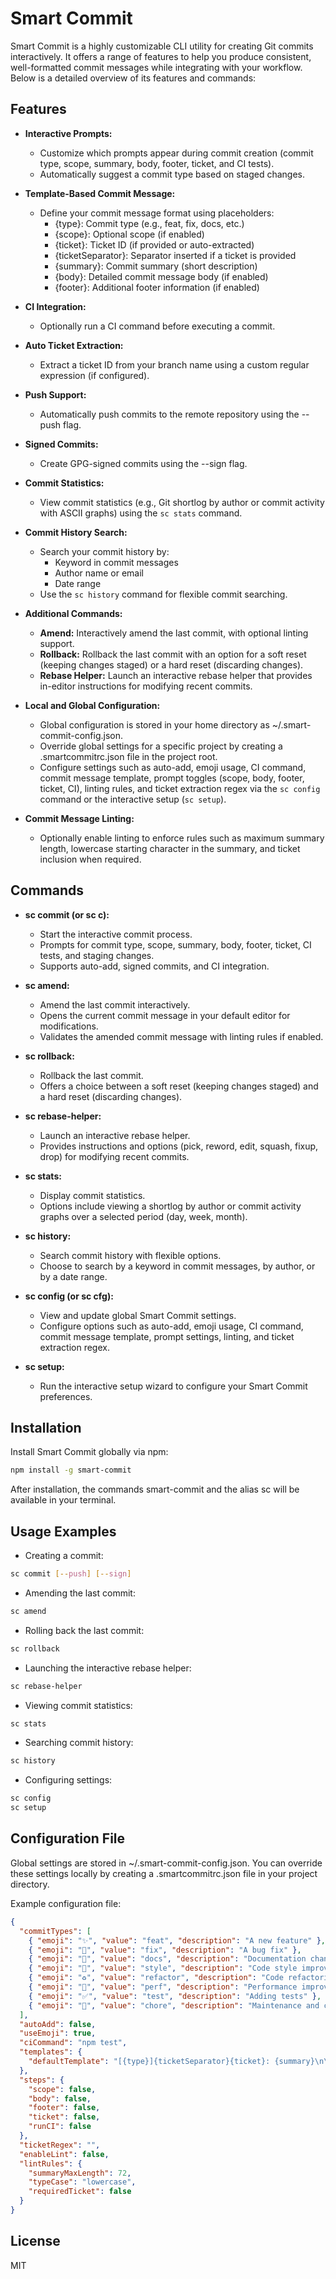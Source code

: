 # Smart Commit

Smart Commit is a highly customizable CLI utility for creating Git commits interactively. It offers a range of features to help you produce consistent, well-formatted commit messages while integrating with your workflow. Below is a detailed overview of its features and commands:

## Features

- **Interactive Prompts:**
  - Customize which prompts appear during commit creation (commit type, scope, summary, body, footer, ticket, and CI tests).
  - Automatically suggest a commit type based on staged changes.

- **Template-Based Commit Message:**
  - Define your commit message format using placeholders:
    - {type}: Commit type (e.g., feat, fix, docs, etc.)
    - {scope}: Optional scope (if enabled)
    - {ticket}: Ticket ID (if provided or auto-extracted)
    - {ticketSeparator}: Separator inserted if a ticket is provided
    - {summary}: Commit summary (short description)
    - {body}: Detailed commit message body (if enabled)
    - {footer}: Additional footer information (if enabled)

- **CI Integration:**
  - Optionally run a CI command before executing a commit.

- **Auto Ticket Extraction:**
  - Extract a ticket ID from your branch name using a custom regular expression (if configured).

- **Push Support:**
  - Automatically push commits to the remote repository using the --push flag.

- **Signed Commits:**
  - Create GPG-signed commits using the --sign flag.

- **Commit Statistics:**
  - View commit statistics (e.g., Git shortlog by author or commit activity with ASCII graphs) using the `sc stats` command.

- **Commit History Search:**
  - Search your commit history by:
    - Keyword in commit messages
    - Author name or email
    - Date range
  - Use the `sc history` command for flexible commit searching.

- **Additional Commands:**
  - **Amend:** Interactively amend the last commit, with optional linting support.
  - **Rollback:** Rollback the last commit with an option for a soft reset (keeping changes staged) or a hard reset (discarding changes).
  - **Rebase Helper:** Launch an interactive rebase helper that provides in-editor instructions for modifying recent commits.

- **Local and Global Configuration:**
  - Global configuration is stored in your home directory as ~/.smart-commit-config.json.
  - Override global settings for a specific project by creating a .smartcommitrc.json file in the project root.
  - Configure settings such as auto-add, emoji usage, CI command, commit message template, prompt toggles (scope, body, footer, ticket, CI), linting rules, and ticket extraction regex via the `sc config` command or the interactive setup (`sc setup`).

- **Commit Message Linting:**
  - Optionally enable linting to enforce rules such as maximum summary length, lowercase starting character in the summary, and ticket inclusion when required.

## Commands

- **sc commit (or sc c):**
  - Start the interactive commit process.
  - Prompts for commit type, scope, summary, body, footer, ticket, CI tests, and staging changes.
  - Supports auto-add, signed commits, and CI integration.

- **sc amend:**
  - Amend the last commit interactively.
  - Opens the current commit message in your default editor for modifications.
  - Validates the amended commit message with linting rules if enabled.

- **sc rollback:**
  - Rollback the last commit.
  - Offers a choice between a soft reset (keeping changes staged) and a hard reset (discarding changes).

- **sc rebase-helper:**
  - Launch an interactive rebase helper.
  - Provides instructions and options (pick, reword, edit, squash, fixup, drop) for modifying recent commits.

- **sc stats:**
  - Display commit statistics.
  - Options include viewing a shortlog by author or commit activity graphs over a selected period (day, week, month).

- **sc history:**
  - Search commit history with flexible options.
  - Choose to search by a keyword in commit messages, by author, or by a date range.

- **sc config (or sc cfg):**
  - View and update global Smart Commit settings.
  - Configure options such as auto-add, emoji usage, CI command, commit message template, prompt settings, linting, and ticket extraction regex.

- **sc setup:**
  - Run the interactive setup wizard to configure your Smart Commit preferences.

## Installation

Install Smart Commit globally via npm:

```bash
npm install -g smart-commit
```

After installation, the commands smart-commit and the alias sc will be available in your terminal.

## Usage Examples

- Creating a commit:

```bash
sc commit [--push] [--sign]
```

- Amending the last commit:

```bash
sc amend
```

- Rolling back the last commit:

```bash
sc rollback
```

- Launching the interactive rebase helper:

```bash
sc rebase-helper
```

- Viewing commit statistics:

```bash
sc stats
```

- Searching commit history:

```bash
sc history
```

- Configuring settings:

```bash
sc config
sc setup
```

## Configuration File

Global settings are stored in ~/.smart-commit-config.json. You can override these settings locally by creating a .smartcommitrc.json file in your project directory.

Example configuration file:

```json
{
  "commitTypes": [
    { "emoji": "✨", "value": "feat", "description": "A new feature" },
    { "emoji": "🐛", "value": "fix", "description": "A bug fix" },
    { "emoji": "📝", "value": "docs", "description": "Documentation changes" },
    { "emoji": "💄", "value": "style", "description": "Code style improvements" },
    { "emoji": "♻️", "value": "refactor", "description": "Code refactoring" },
    { "emoji": "🚀", "value": "perf", "description": "Performance improvements" },
    { "emoji": "✅", "value": "test", "description": "Adding tests" },
    { "emoji": "🔧", "value": "chore", "description": "Maintenance and chores" }
  ],
  "autoAdd": false,
  "useEmoji": true,
  "ciCommand": "npm test",
  "templates": {
    "defaultTemplate": "[{type}]{ticketSeparator}{ticket}: {summary}\n\nBody:\n{body}\n\nFooter:\n{footer}"
  },
  "steps": {
    "scope": false,
    "body": false,
    "footer": false,
    "ticket": false,
    "runCI": false
  },
  "ticketRegex": "",
  "enableLint": false,
  "lintRules": {
    "summaryMaxLength": 72,
    "typeCase": "lowercase",
    "requiredTicket": false
  }
}
```

## License

MIT